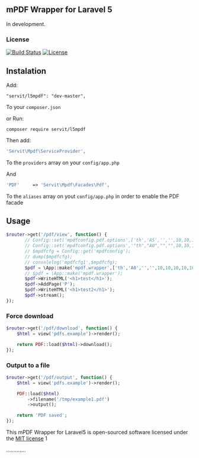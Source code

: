 ## mPDF Wrapper for Laravel 5
In development.
### License
[![Build Status](https://api.travis-ci.org/vsmoraes/pdf-laravel5.svg)](https://github.com/limweb/L5MPDF)
[![License](https://poser.pugx.org/vsmoraes/laravel-pdf/license.svg)](https://packagist.org/packages/servit/l5mpdf)

## Instalation
Add:
```
"servit/l5mpdf": "dev-master", 
```
To your `composer.json`

or Run:
```
composer require servit/l5mpdf
```

Then add:
```php
'Servit\Mpdf\ServiceProvider', 
```
To the `providers` array on your `config/app.php`

And

```php
'PDF'     => 'Servit\Mpdf\Facades\Pdf', 
```
To the `aliases` array on yout `config/app.php` in order to enable the PDF facade

## Usage

```php
$router->get('/pdf/view', function() {
       // Config::set('mpdfconfig.pdf.options',['th','A5','','',10,10,10,10,10,5,'L'] );
       // Config::set('mpdfconfig.pdf.options','"th","A0","","",10,10,10,10,6,3');
       // $mpdfcfg = Config::get('mpdfconfig');    
       // dump($mpdfcfg);
       // consolelog('mpdfcfg1',$mpdfcfg);
       $pdf = \App::make('mpdf.wrapper',['th','A0','','',10,10,10,10,10,5,'L']);
       // $pdf = \App::make('mpdf.wrapper');
       $pdf->WriteHTML('<h1>test</h1>');
       $pdf->AddPage('P'); 
       $pdf->WriteHTML('<h1>test2</h1>');
       $pdf->stream();
});
```

### Force download
```php
$router->get('/pdf/download', function() {
    $html = view('pdfs.example')->render();

    return PDF::load($html)->download();
});
```

### Output to a file
```php
$router->get('/pdf/output', function() {
    $html = view('pdfs.example')->render();

    PDF::load($html)
        ->filename('/tmp/example1.pdf')
        ->output();

    return 'PDF saved';
});
```
This mPDF Wrapper for Laravel5 is open-sourced software licensed under the [MIT license](http://opensource.org/licenses/MIT)
1


.............
